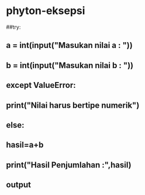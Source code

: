 # phyton-eksepsi
##try:
##    a = int(input("Masukan nilai a : "))
   
##    b = int(input("Masukan nilai b : "))

## except ValueError:
  
## print("Nilai harus bertipe numerik")

## else: 
  
## hasil=a+b
   
## print("Hasil Penjumlahan :",hasil)
## output
